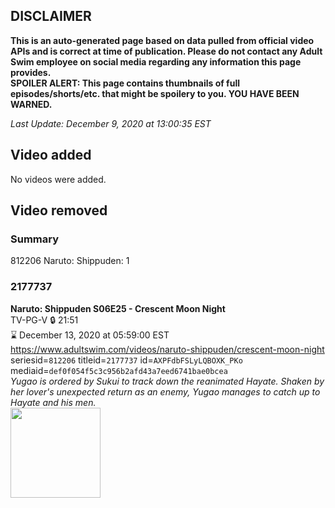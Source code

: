 ## DISCLAIMER
**This is an auto-generated page based on data pulled from official video APIs and is correct at time of publication. Please do not contact any Adult Swim employee on social media regarding any information this page provides.**  
**SPOILER ALERT: This page contains thumbnails of full episodes/shorts/etc. that might be spoilery to you. YOU HAVE BEEN WARNED.**  

_Last Update: December 9, 2020 at 13:00:35 EST_
## Video added
No videos were added.  
## Video removed
### Summary
812206 Naruto: Shippuden: 1  
### 2177737
**Naruto: Shippuden S06E25 - Crescent Moon Night**  
TV-PG-V 🔒 21:51  
⌛ December 13, 2020 at 05:59:00 EST  
https://www.adultswim.com/videos/naruto-shippuden/crescent-moon-night  
seriesid=`812206` titleid=`2177737` id=`AXPFdbFSLyLQBOXK_PKo` mediaid=`def0f054f5c3c956b2afd43a7eed6741bae0bcea`  
_Yugao is ordered by Sukui to track down the reanimated Hayate. Shaken by her lover's unexpected return as an enemy, Yugao manages to catch up to Hayate and his men._  
<a href="https://media.cdn.adultswim.com/uploads/20200806/thumbnails/2_2086162882-narutoshippuden_308_CrescentMoonNight.jpg"><img src="https://media.cdn.adultswim.com/uploads/20200806/thumbnails/2_2086162882-narutoshippuden_308_CrescentMoonNight.jpg" height="144px" /></a>
